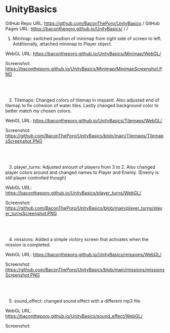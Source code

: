 # UnityBasics
GitHub Repo URL: https://github.com/BaconThePoro/UnityBasics
/
GitHub Pages URL: https://bacontheporo.github.io/UnityBasics/
/
/
1. Minimap: switched position of minimap from right side of screen to left. Additionally, attached minimap to Player object. 

WebGL URL: https://bacontheporo.github.io/UnityBasics/Minimap/WebGL/

Screenshot: https://bacontheporo.github.io/UnityBasics/Minimap/MinimapScreenshot.PNG

\
\
\
&nbsp;&nbsp;&nbsp;2. Tilemaps: Changed colors of tilemap in mspaint. Also adjusted end of tilemap to fix cohesion of water tiles. Lastly changed background color to better match my chosen colors. 

WebGL URL: https://bacontheporo.github.io/UnityBasics/Tilemaps/WebGL/

Screenshot: https://github.com/BaconThePoro/UnityBasics/blob/main/Tilemaps/TilemapsScreenshot.PNG
 
\
\
\
&nbsp;&nbsp;&nbsp;3. player_turns: Adjusted amount of players from 3 to 2. Also changed player colors around and changed names to Player and Enemy. (Enemy is still player controlled though)

WebGL URL: https://bacontheporo.github.io/UnityBasics/player_turns/WebGL/

Screenshot: https://github.com/BaconThePoro/UnityBasics/blob/main/player_turns/player_turnsScreenshot.PNG

\
\
\
&nbsp;&nbsp;&nbsp;4. missions: Added a simple victory screen that activates when the mission is completed. 

WebGL URL: https://bacontheporo.github.io/UnityBasics/missions/WebGL/

Screenshot: https://github.com/BaconThePoro/UnityBasics/blob/main/missions/missionsScreenshot.PNG

\
\
\
&nbsp;&nbsp;&nbsp;5. sound_effect: changed sound effect with a different mp3 file

WebGL URL: https://bacontheporo.github.io/UnityBasics/sound_effect/WebGL/

Screenshot: 
